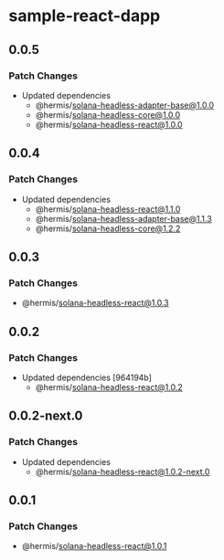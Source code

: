 # sample-react-dapp

## 0.0.5

### Patch Changes

- Updated dependencies
  - @hermis/solana-headless-adapter-base@1.0.0
  - @hermis/solana-headless-core@1.0.0
  - @hermis/solana-headless-react@1.0.0

## 0.0.4

### Patch Changes

- Updated dependencies
  - @hermis/solana-headless-react@1.1.0
  - @hermis/solana-headless-adapter-base@1.1.3
  - @hermis/solana-headless-core@1.2.2

## 0.0.3

### Patch Changes

- @hermis/solana-headless-react@1.0.3

## 0.0.2

### Patch Changes

- Updated dependencies [964194b]
  - @hermis/solana-headless-react@1.0.2

## 0.0.2-next.0

### Patch Changes

- Updated dependencies
  - @hermis/solana-headless-react@1.0.2-next.0

## 0.0.1

### Patch Changes

- @hermis/solana-headless-react@1.0.1
